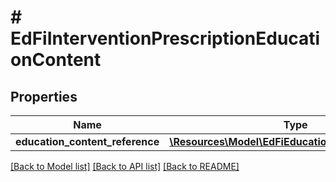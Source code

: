 # # EdFiInterventionPrescriptionEducationContent

## Properties

Name | Type | Description | Notes
------------ | ------------- | ------------- | -------------
**education_content_reference** | [**\Resources\Model\EdFiEducationContentReference**](EdFiEducationContentReference.md) |  |

[[Back to Model list]](../../README.md#models) [[Back to API list]](../../README.md#endpoints) [[Back to README]](../../README.md)
